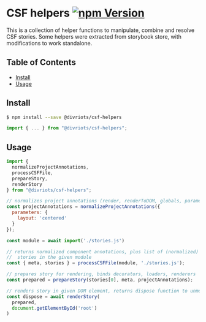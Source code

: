 # CSF helpers [![npm Version](https://img.shields.io/npm/v/@divriots/csf-helpers?cacheSeconds=1800)](https://npmjs.com/package/divriots/csf-helpers)

This is a collection of helper functions to manipulate, combine and resolve CSF stories.
Some helpers were extracted from storybook store, with modifications to work standalone.

## Table of Contents

- [Install](#install)
- [Usage](#usage)

## Install


```sh
$ npm install --save @divriots/csf-helpers
```

```javascript
import { ... } from "@divriots/csf-helpers";
```

## Usage

```js
import {
  normalizeProjectAnnotations,
  processCSFFile,
  prepareStory,
  renderStory
} from "@divriots/csf-helpers";

// normalizes project annotations (render, renderToDOM, globals, parameters ...)
const projectAnnotations = normalizeProjectAnnotations({
  parameters: {
    layout: 'centered'
  }
});

const module = await import('./stories.js')

// returns normalized component annotations, plus list of (normalized)
//  stories in the given module
const { meta, stories } = processCSFFile(module, './stories.js');

// prepares story for rendering, binds decorators, loaders, renderers
const prepared = prepareStory(stories[0], meta, projectAnnotations);

// renders story in given DOM element, returns dispose function to unmount
const dispose = await renderStory(
  prepared,
  document.getElementById('root')
)

